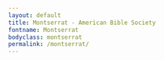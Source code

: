 ```yaml
---
layout: default
title: Montserrat - American Bible Society
fontname: Montserrat
bodyclass: montserrat
permalink: /montserrat/
---
```

